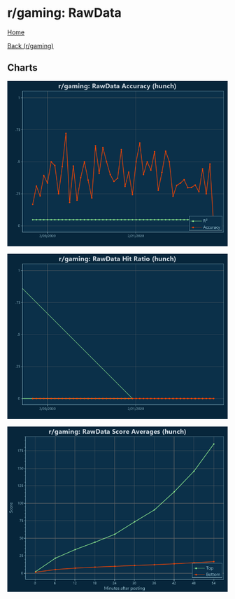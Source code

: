 # r/gaming: RawData

[Home](../../index.md)

[Back (r/gaming)](../hunch_gaming.md)

## Charts

![r/gaming R² (hunch)](../../images/models/hunch_gaming_RawData_Accuracy.png "r/gaming R² (hunch)")

![r/gaming Hit Ratio (hunch)](../../images/models/hunch_gaming_RawData_HitRatio.png "r/gaming Hit Ratio (hunch)")

![r/gaming Score Averages (hunch)](../../images/models/hunch_gaming_RawData_Scores.png "r/gaming Score Averages (hunch)")

